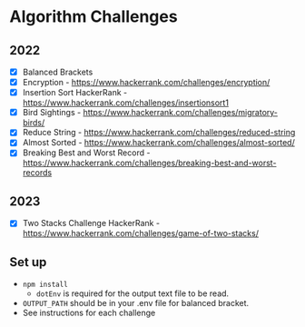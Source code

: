 # Algorithm Challenges

## 2022 

- [x] Balanced Brackets
- [x] Encryption - https://www.hackerrank.com/challenges/encryption/
- [x] Insertion Sort HackerRank - https://www.hackerrank.com/challenges/insertionsort1
- [x] Bird Sightings - https://www.hackerrank.com/challenges/migratory-birds/
- [x] Reduce String - https://www.hackerrank.com/challenges/reduced-string 
- [x] Almost Sorted - https://www.hackerrank.com/challenges/almost-sorted/
- [x] Breaking Best and Worst Record - https://www.hackerrank.com/challenges/breaking-best-and-worst-records

## 2023

- [x] Two Stacks Challenge HackerRank - https://www.hackerrank.com/challenges/game-of-two-stacks/

## Set up

- `npm install`
    - `dotEnv` is required for the output text file to be read.
- `OUTPUT_PATH` should be in your .env file for balanced bracket.
- See instructions for each challenge
